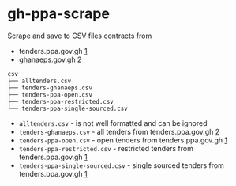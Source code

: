 gh-ppa-scrape
=============

Scrape and save to CSV files contracts from
- tenders.ppa.gov.gh [1]
- ghanaeps.gov.gh [2]

```
csv
├── alltenders.csv
├── tenders-ghanaeps.csv
├── tenders-ppa-open.csv
├── tenders-ppa-restricted.csv
└── tenders-ppa-single-sourced.csv
```

- `alltenders.csv` - is not well formatted and can be ignored
- `tenders-ghanaeps.csv` - all tenders from tenders.ppa.gov.gh [2]
- `tenders-ppa-open.csv` - open tenders from tenders.ppa.gov.gh [1]
- `tenders-ppa-restricted.csv` - restricted tenders from tenders.ppa.gov.gh [1]
- `tenders-ppa-single-sourced.csv` - single sourced tenders from tenders.ppa.gov.gh [1]

[1]: https://tenders.ppa.gov.gh/contracts
[2]: https://www.ghaneps.gov.gh/epps/
